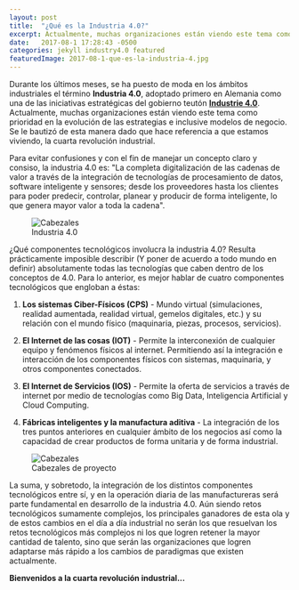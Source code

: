 ```yaml
---
layout: post
title:  "¿Qué es la Industria 4.0?"
excerpt: Actualmente, muchas organizaciones están viendo este tema como prioridad en la evolución de las estrategias e inclusive modelos de negocio.
date:   2017-08-1 17:28:43 -0500
categories: jekyll industry4.0 featured
featuredImage: 2017-08-1-que-es-la-industria-4.jpg
---
```

Durante los últimos meses, se ha puesto de moda en los ámbitos industriales el término **Industria 4.0**, adoptado primero en Alemania como una de las iniciativas estratégicas del gobierno teutón **[Industrie 4.0][industria4.0]**. Actualmente, muchas organizaciones están viendo este tema como prioridad en la evolución de las estrategias e inclusive modelos de negocio. Se le bautizó de esta manera dado que hace referencia a que estamos viviendo, la cuarta revolución industrial.

Para evitar confusiones y con el fin de manejar un concepto claro y consiso, la industria 4.0 es: "La completa digitalización de las cadenas de valor a través de la integración de tecnologías de procesamiento de datos, software inteligente y sensores; desde los proveedores hasta los clientes para poder predecir, controlar, planear y producir de forma inteligente, lo que genera mayor valor a toda la cadena".

<figure class="article-image">
  <img src="{{ site.url }}/assets/img/posts/2017-08-1-que-es-la-industria-4.jpg" alt="Cabezales">
  <figcaption>Industria 4.0</figcaption>
</figure>

¿Qué componentes tecnológicos involucra la industria 4.0? Resulta prácticamente imposible describir (Y poner de acuerdo a todo mundo en definir) absolutamente todas las tecnologías que caben dentro de los conceptos de 4.0. Para lo anterior, es mejor hablar de cuatro componentes tecnológicos que engloban a éstas:

1. **Los sistemas Ciber-Físicos (CPS)** - Mundo virtual (simulaciones, realidad aumentada, realidad virtual, gemelos digitales, etc.) y su relación con el mundo físico (maquinaria, piezas, procesos, servicios).

2. **El Internet de las cosas (IOT)** - Permite la interconexión de cualquier equipo y fenómenos físicos al internet. Permitiendo así la integración e interacción de los componentes físicos con sistemas, maquinaria, y otros componentes conectados.

3. **El Internet de Servicios (IOS)** - Permite la oferta de servicios a través de internet por medio de tecnologías como Big Data, Inteligencia Artificial y Cloud Computing.

4. **Fábricas inteligentes y la manufactura aditiva** - La integración de los tres puntos anteriores en cualquier ámbito de los negocios así como la capacidad de crear productos de forma unitaria y de forma industrial.

<figure class="article-image">
  <img src="{{ site.url }}/assets/img/posts/2017-08-1-cabezales.jpg" alt="Cabezales">
  <figcaption>Cabezales de proyecto</figcaption>
</figure>

La suma, y sobretodo, la integración de los distintos componentes tecnológicos entre sí, y en la operación diaria de las manufactureras será parte fundamental en desarrollo de la industria 4.0. Aún siendo retos tecnológicos sumamente complejos, los principales ganadores de esta ola y de estos cambios en el día a día industrial no serán los que resuelvan los retos tecnológicos más complejos ni los que logren retener la mayor cantidad de talento, sino que serán las organizaciones que logren adaptarse más rápido a los cambios de paradigmas que existen actualmente.

**Bienvenidos a la cuarta revolución industrial...**

[industria4.0]: https://industrie4.0.gtai.de/INDUSTRIE40/Navigation/EN/industrie-4-0
